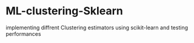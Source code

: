 # ML-clustering-Sklearn
implementing diffrent Clustering estimators using scikit-learn and testing performances 
